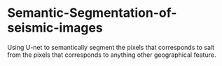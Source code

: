 # Semantic-Segmentation-of-seismic-images
Using U-net to semantically segment the pixels that corresponds to salt from the pixels that corresponds to anything other geographical feature.
